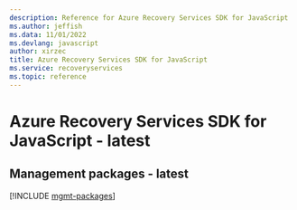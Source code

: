 ```yaml
---
description: Reference for Azure Recovery Services SDK for JavaScript
ms.author: jeffish
ms.data: 11/01/2022
ms.devlang: javascript
author: xirzec
title: Azure Recovery Services SDK for JavaScript
ms.service: recoveryservices
ms.topic: reference
---
```

# Azure Recovery Services SDK for JavaScript - latest

## Management packages - latest
[!INCLUDE [mgmt-packages](recovery-services-mgmt-index.md)]